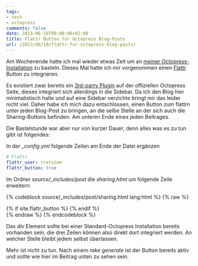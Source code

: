 ```yaml
---
tags:
- tech
- octopress
comments: false
date: 2013-06-10T00:00:00+02:00
title: Flattr Button für Octopress Blog-Posts
url: /2013/06/10/flattr-fur-octopress-blog-posts/
---
```


Am Wochenende hatte ich mal wieder etwas Zeit um an [meiner Octopress-Installation](http://blog.renem.net/2013/01/21/alles-neu-schon-wieder/) zu basteln. Dieses Mal hatte ich mir vorgenommen einen [Flattr](https://flattr.com/) Button zu integrieren.

Es existiert zwar bereits ein [3rd-party Plugin](https://github.com/PartTimeLegend/octopress-flattr-donation-aside) auf der offiziellen Octopress Seite, dieses integriert sich allerdings in die Sidebar. Da ich den Blog hier  minimalistisch halte und auf eine Sidebar verzichte bringt mir das leider nicht viel. Daher habe ich mich dazu entschlossen, einen Button zum flattrn unter jeden Blog-Post zu bringen, an die selbe Stelle an der sich auch die Sharing-Buttons befinden. Am unteren Ende eines jeden Beitrages.

Die Bastelstunde war aber nur von kurzer Dauer, denn alles was es zu tun gibt ist folgendes:

In der *_config.yml* folgende Zeilen am Ende der Datei ergänzen

``` yaml _config.yml
# Flattr
flattr_user: rretsiem
flattr_button: true
```
Im Ordner *source/_includes/post* die *sharing.html* um folgende Zeile erweitern:

{% codeblock source/_includes/post/sharing.html lang:html %}
{% raw %}
<div class="sharing">
  {% if site.flattr_button %}
  	<script id='flattrbtn' defer>(function(i){var f,s=document.getElementById(i);f=document.createElement('iframe');f.src='//api.flattr.com/button/view/?uid={{ site.flattr_user }}&button=compact&url='+encodeURIComponent(document.URL);f.title='Flattr';f.height=20;f.width=110;f.style.borderWidth=0;s.parentNode.insertBefore(f,s);})('flattrbtn');</script>
  {% endif %}
</div>
{% endraw %}
{% endcodeblock %}

Das *div* Element sollte bei einer Standard-Octopress Installation bereits vorhanden sein, die drei Zeilen können also direkt dort integriert werden. An welcher Stelle bleibt jedem selbst überlassen.

Mehr ist nicht zu tun. Nach einem *rake generate* ist der Button bereits aktiv und sollte wie hier im Beitrag unten zu sehen sein.
